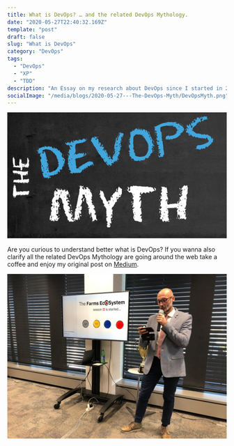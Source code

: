 ```yaml
---
title: What is DevOps? … and the related DevOps Mythology.
date: "2020-05-27T22:40:32.169Z"
template: "post"
draft: false
slug: "What is DevOps"
category: "DevOps"
tags:
  - "DevOps"
  - "XP"
  - "TDD"
description: "An Essay on my research about DevOps since I started in 2011."
socialImage: "/media/blogs/2020-05-27---The-DevOps-Myth/DevOpsMyth.png"
---
```


[![DevOps Myth](/media/blogs/2020-05-27---The-DevOps-Myth/DevOpsMyth.png)](https://medium.com/@michele.brissoni/what-is-devops-and-the-related-devops-mythology-299c1b6f3349)

Are you curious to understand better what is DevOps? If you wanna also clarify all the related DevOps Mythology are going around the web take a coffee and enjoy my original post on [Medium](https://medium.com/@michele.brissoni/what-is-devops-and-the-related-devops-mythology-299c1b6f3349).

[![Mike](/media/blogs/2020-05-27---The-DevOps-Myth/TheEcosystem.jpg)](https://medium.com/@michele.brissoni/what-is-devops-and-the-related-devops-mythology-299c1b6f3349)
